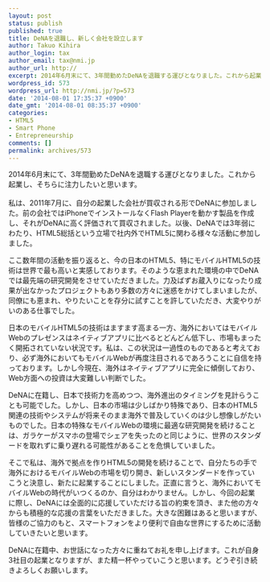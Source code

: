 ```yaml
---
layout: post
status: publish
published: true
title: DeNAを退職し、新しく会社を設立します
author: Takuo Kihira
author_login: tax
author_email: tax@nmi.jp
author_url: http://
excerpt: 2014年6月末にて、3年間勤めたDeNAを退職する運びとなりました。これから起業し、そちらに注力したいと思います。<br />
wordpress_id: 573
wordpress_url: http://nmi.jp/?p=573
date: '2014-08-01 17:35:37 +0900'
date_gmt: '2014-08-01 08:35:37 +0900'
categories:
- HTML5
- Smart Phone
- Entrepreneurship
comments: []
permalink: archives/573
---
```

<p>2014年6月末にて、3年間勤めたDeNAを退職する運びとなりました。これから起業し、そちらに注力したいと思います。<br />
<a id="more"></a><a id="more-573"></a><br />
私は、2011年7月に、自分の起業した会社が買収される形でDeNAに参加しました。前の会社ではiPhoneでインストールなくFlash Playerを動かす製品を作成し、それがDeNAに高く評価されて買収されました。以後、DeNAでは3年弱にわたり、HTML5総括という立場で社内外でHTML5に関わる様々な活動に参加しました。</p>
<p>ここ数年間の活動を振り返ると、今の日本のHTML5、特にモバイルHTML5の技術は世界で最も高いと実感しております。そのような恵まれた環境の中でDeNAでは最先端の研究開発をさせていただきました。力及ばずお蔵入りになったり成果が出なかったプロジェクトもあり多数の方々に迷惑をかけてしまいましたが、同僚にも恵まれ、やりたいことを存分に試すことを許していただき、大変やりがいのある仕事でした。</p>
<p>日本のモバイルHTML5の技術はますます高まる一方、海外においてはモバイルWebのプレゼンスはネイティブアプリに比べるとどんどん低下し、市場もまったく開拓されていない状況です。私は、この状況は一過性のものであると考えており、必ず海外においてもモバイルWebが再度注目されるであろうことに自信を持っております。しかし今現在、海外はネイティブアプリに完全に傾倒しており、Web方面への投資は大変難しい判断でした。</p>
<p>DeNAに在籍し、日本で技術力を高めつつ、海外進出のタイミングを見計らうことも可能でした。しかし、日本の市場は少しばかり特殊であり、日本のHTML5関連の技術やシステムが将来そのまま海外で普及していくのは少し想像しがたいものでした。日本の特殊なモバイルWebの環境に最適な研究開発を続けることは、ガラケーがスマホの登場でシェアを失ったのと同じように、世界のスタンダードを取れずに乗り遅れる可能性があることを危惧していました。</p>
<p>そこで私は、海外で拠点を作りHTML5の開発を続けることで、自分たちの手で海外におけるモバイルWebの市場を切り開き、新しいスタンダードを作っていこうと決意し、新たに起業することにしました。正直に言うと、海外においてモバイルWebの時代がいつくるのか、自分はわかりません。しかし、今回の起業に際し、DeNAには全面的に応援していただける旨の約束を頂き、また他の方々からも積極的な応援の言葉をいただきました。大きな困難はあると思いますが、皆様のご協力のもと、スマートフォンをより便利で自由な世界にするために活動していきたいと思います。</p>
<p>DeNAに在籍中、お世話になった方々に重ねてお礼を申し上げます。これが自身3社目の起業となりますが、また精一杯やっていこうと思います。どうぞ引き続きよろしくお願いします。</p>

